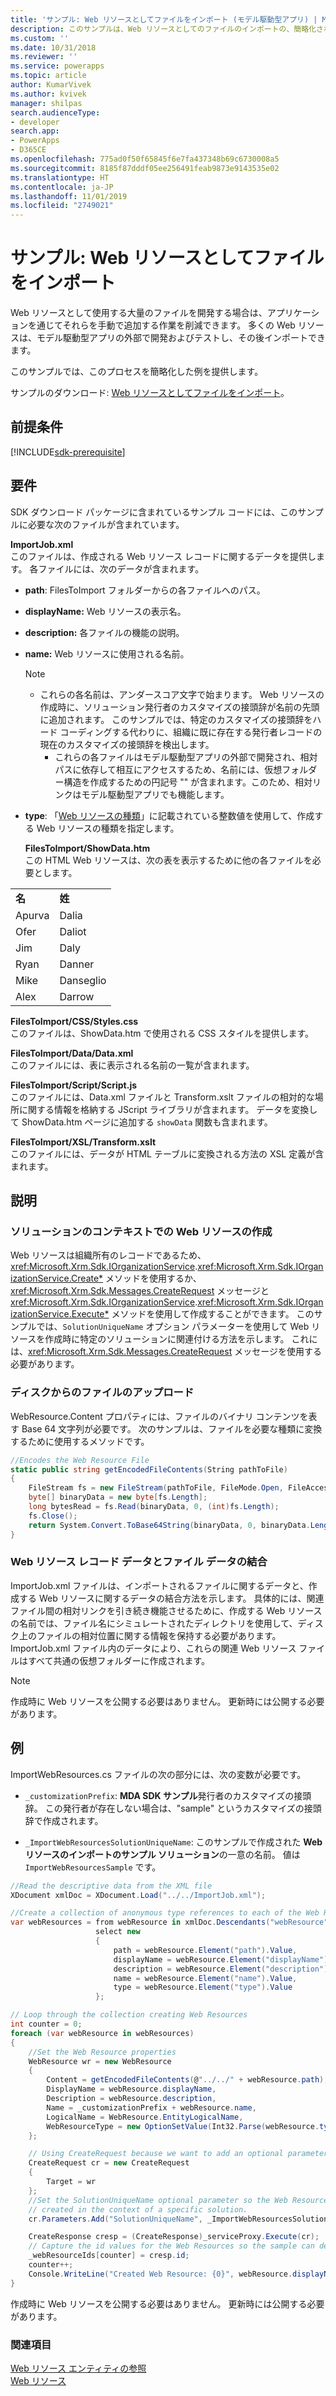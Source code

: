 ```yaml
---
title: 'サンプル: Web リソースとしてファイルをインポート (モデル駆動型アプリ) | MicrosoftDocs'
description: このサンプルは、Web リソースとしてのファイルのインポートの、簡略化された例を示します。
ms.custom: ''
ms.date: 10/31/2018
ms.reviewer: ''
ms.service: powerapps
ms.topic: article
author: KumarVivek
ms.author: kvivek
manager: shilpas
search.audienceType:
- developer
search.app:
- PowerApps
- D365CE
ms.openlocfilehash: 775ad0f50f65845f6e7fa437348b69c6730008a5
ms.sourcegitcommit: 8185f87dddf05ee256491feab9873e9143535e02
ms.translationtype: HT
ms.contentlocale: ja-JP
ms.lasthandoff: 11/01/2019
ms.locfileid: "2749021"
---
```

# <a name="sample-import-files-as-web-resources"></a>サンプル: Web リソースとしてファイルをインポート

Web リソースとして使用する大量のファイルを開発する場合は、アプリケーションを通じてそれらを手動で追加する作業を削減できます。 多くの Web リソースは、モデル駆動型アプリの外部で開発およびテストし、その後インポートできます。  
  
 このサンプルでは、このプロセスを簡略化した例を提供します。  
 
 サンプルのダウンロード: [Web リソースとしてファイルをインポート](https://github.com/Microsoft/PowerApps-Samples/tree/master/cds/orgsvc/C%23/ImportWebResources)。 

## <a name="prerequisites"></a>前提条件
[!INCLUDE[sdk-prerequisite](../../includes/sdk-prerequisite.md)]
  
## <a name="requirements"></a>要件  


<!-- TODO: This should be written so that the connection helper code is not required. [!INCLUDE[sdk_SeeConnectionHelper](../../includes/sdk-seeconnectionhelper.md)] -->
  
 SDK ダウンロード パッケージに含まれているサンプル コードには、このサンプルに必要な次のファイルが含まれています。  
  
 **ImportJob.xml**  
 このファイルは、作成される Web リソース レコードに関するデータを提供します。 各ファイルには、次のデータが含まれます。  
  
- **path**: FilesToImport フォルダーからの各ファイルへのパス。  
  
- **displayName:** Web リソースの表示名。  
  
- **description:** 各ファイルの機能の説明。  
  
- **name:** Web リソースに使用される名前。  
  
  > [!NOTE]
  > - これらの各名前は、アンダースコア文字で始まります。 Web リソースの作成時に、ソリューション発行者のカスタマイズの接頭辞が名前の先頭に追加されます。 このサンプルでは、特定のカスタマイズの接頭辞をハード コーディングする代わりに、組織に既に存在する発行者レコードの現在のカスタマイズの接頭辞を検出します。  
  >   - これらの各ファイルはモデル駆動型アプリの外部で開発され、相対パスに依存して相互にアクセスするため、名前には、仮想フォルダー構造を作成するための円記号 "\" が含まれます。このため、相対リンクはモデル駆動型アプリでも機能します。  
  
- **type**: 「[Web リソースの種類](web-resources.md#BKMK_WebResourceTypes)」に記載されている整数値を使用して、作成する Web リソースの種類を指定します。
  
  **FilesToImport/ShowData.htm**  
  この HTML Web リソースは、次の表を表示するために他の各ファイルを必要とします。  
  
|||  
|-|-|  
|**名**|**姓**|  
|Apurva|Dalia|  
|Ofer|Daliot|  
|Jim|Daly|  
|Ryan|Danner|  
|Mike|Danseglio|  
|Alex|Darrow|  
  
 **FilesToImport/CSS/Styles.css**  
 このファイルは、ShowData.htm で使用される CSS スタイルを提供します。  
  
 **FilesToImport/Data/Data.xml**  
 このファイルには、表に表示される名前の一覧が含まれます。  
  
 **FilesToImport/Script/Script.js**  
 このファイルには、Data.xml ファイルと Transform.xslt ファイルの相対的な場所に関する情報を格納する JScript ライブラリが含まれます。 データを変換して ShowData.htm ページに追加する `showData` 関数も含まれます。  
  
 **FilesToImport/XSL/Transform.xslt**  
 このファイルには、データが HTML テーブルに変換される方法の XSL 定義が含まれます。  
  
## <a name="demonstrates"></a>説明  
  
### <a name="creating-web-resources-in-the-context-of-a-solution"></a>ソリューションのコンテキストでの Web リソースの作成  
 Web リソースは組織所有のレコードであるため、<xref:Microsoft.Xrm.Sdk.IOrganizationService>.<xref:Microsoft.Xrm.Sdk.IOrganizationService.Create*> メソッドを使用するか、<xref:Microsoft.Xrm.Sdk.Messages.CreateRequest> メッセージと <xref:Microsoft.Xrm.Sdk.IOrganizationService>.<xref:Microsoft.Xrm.Sdk.IOrganizationService.Execute*> メソッドを使用して作成することができます。 このサンプルでは、`SolutionUniqueName` オプション パラメーターを使用して Web リソースを作成時に特定のソリューションに関連付ける方法を示します。 これには、<xref:Microsoft.Xrm.Sdk.Messages.CreateRequest> メッセージを使用する必要があります。  
  
### <a name="uploading-files-from-disk"></a>ディスクからのファイルのアップロード  
 WebResource.Content プロパティには、ファイルのバイナリ コンテンツを表す Base 64 文字列が必要です。 次のサンプルは、ファイルを必要な種類に変換するために使用するメソッドです。  
  
```C#
//Encodes the Web Resource File
static public string getEncodedFileContents(String pathToFile)
{
    FileStream fs = new FileStream(pathToFile, FileMode.Open, FileAccess.Read);
    byte[] binaryData = new byte[fs.Length];
    long bytesRead = fs.Read(binaryData, 0, (int)fs.Length);
    fs.Close();
    return System.Convert.ToBase64String(binaryData, 0, binaryData.Length);
}
```
  
### <a name="combining-web-resource-record-data-with-file-data"></a>Web リソース レコード データとファイル データの結合  
 ImportJob.xml ファイルは、インポートされるファイルに関するデータと、作成する Web リソースに関するデータの結合方法を示します。 具体的には、関連ファイル間の相対リンクを引き続き機能させるために、作成する Web リソースの名前では、ファイル名にシミュレートされたディレクトリを使用して、ディスク上のファイルの相対位置に関する情報を保持する必要があります。 ImportJob.xml ファイル内のデータにより、これらの関連 Web リソース ファイルはすべて共通の仮想フォルダーに作成されます。  
  
> [!NOTE]
>  作成時に Web リソースを公開する必要はありません。 更新時には公開する必要があります。  
  
## <a name="example"></a>例  
 ImportWebResources.cs ファイルの次の部分には、次の変数が必要です。  
  
- `_customizationPrefix`: **MDA SDK サンプル**発行者のカスタマイズの接頭辞。 この発行者が存在しない場合は、"sample" というカスタマイズの接頭辞で作成されます。  
  
- `_ImportWebResourcesSolutionUniqueName`: このサンプルで作成された **Web リソースのインポートのサンプル ソリューション**の一意の名前。 値は `ImportWebResourcesSample` です。  
  
```C#
//Read the descriptive data from the XML file
XDocument xmlDoc = XDocument.Load("../../ImportJob.xml");

//Create a collection of anonymous type references to each of the Web Resources
var webResources = from webResource in xmlDoc.Descendants("webResource")
                   select new
                   {
                       path = webResource.Element("path").Value,
                       displayName = webResource.Element("displayName").Value,
                       description = webResource.Element("description").Value,
                       name = webResource.Element("name").Value,
                       type = webResource.Element("type").Value
                   };

// Loop through the collection creating Web Resources
int counter = 0;
foreach (var webResource in webResources)
{
    //Set the Web Resource properties
    WebResource wr = new WebResource
    {
        Content = getEncodedFileContents(@"../../" + webResource.path),
        DisplayName = webResource.displayName,
        Description = webResource.description,
        Name = _customizationPrefix + webResource.name,
        LogicalName = WebResource.EntityLogicalName,
        WebResourceType = new OptionSetValue(Int32.Parse(webResource.type))
    };

    // Using CreateRequest because we want to add an optional parameter
    CreateRequest cr = new CreateRequest
    {
        Target = wr
    };
    //Set the SolutionUniqueName optional parameter so the Web Resources will be
    // created in the context of a specific solution.
    cr.Parameters.Add("SolutionUniqueName", _ImportWebResourcesSolutionUniqueName);

    CreateResponse cresp = (CreateResponse)_serviceProxy.Execute(cr);
    // Capture the id values for the Web Resources so the sample can delete them.
    _webResourceIds[counter] = cresp.id;
    counter++;
    Console.WriteLine("Created Web Resource: {0}", webResource.displayName);
}
```
  
  作成時に Web リソースを公開する必要はありません。 更新時には公開する必要があります。  
  
### <a name="see-also"></a>関連項目  
 [Web リソース エンティティの参照](../common-data-service/reference/entities/webresource.md)<br/>
 [Web リソース](web-resources.md)
